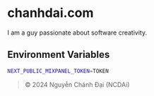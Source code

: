 # chanhdai.com

I am a guy passionate about software creativity.

## Environment Variables

```bash
NEXT_PUBLIC_MIXPANEL_TOKEN=TOKEN
```
> © 2024 Nguyễn Chánh Đại (NCDAi)
